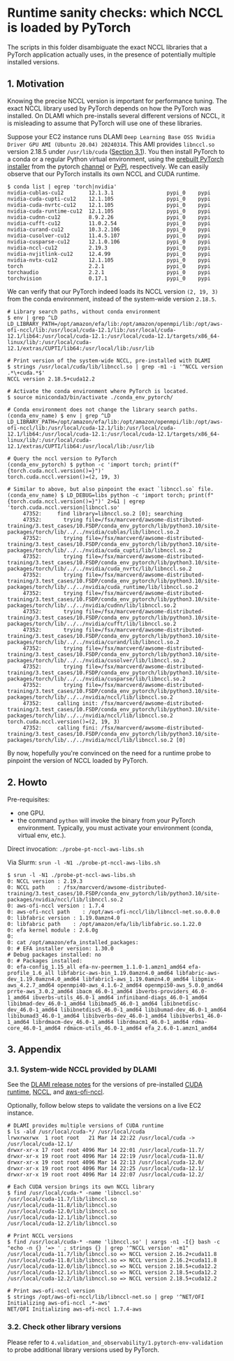 # Runtime sanity checks: which NCCL is loaded by PyTorch

The scripts in this folder disambiguate the exact NCCL libraries that a PyTorch application actually
uses, in the presence of potentially multiple installed versions.

## 1. Motivation

Knowing the precise NCCL version is important for performance tuning. The exact NCCL library used by
PyTorch depends on how the PyTorch was installed. On DLAMI which pre-installs several different
versions of NCCL, it is misleading to assume that PyTorch will use one of these libraries.

Suppose your EC2 instance runs DLAMI `Deep Learning Base OSS Nvidia Driver GPU AMI (Ubuntu 20.04)
20240314`. This AMI provides `libnccl.so` version 2.18.5 under `/usr/lib/cuda` ([Section
3.1](#31-system-wide-nccl-provided-by-dlami)). You then install PyTorch to a conda or a regular
Python virtual environment, using the [prebuilt PyTorch
installer](https://pytorch.org/get-started/locally/) from the pytorch
[channel](https://anaconda.org/pytorch/repo) or [PyPI](https://pypi.org/project/torch/),
respectively. We can easily observe that our PyTorch installs its own NCCL and CUDA runtime.

```console
$ conda list | egrep 'torch|nvidia'
nvidia-cublas-cu12        12.1.3.1                 pypi_0    pypi
nvidia-cuda-cupti-cu12    12.1.105                 pypi_0    pypi
nvidia-cuda-nvrtc-cu12    12.1.105                 pypi_0    pypi
nvidia-cuda-runtime-cu12  12.1.105                 pypi_0    pypi
nvidia-cudnn-cu12         8.9.2.26                 pypi_0    pypi
nvidia-cufft-cu12         11.0.2.54                pypi_0    pypi
nvidia-curand-cu12        10.3.2.106               pypi_0    pypi
nvidia-cusolver-cu12      11.4.5.107               pypi_0    pypi
nvidia-cusparse-cu12      12.1.0.106               pypi_0    pypi
nvidia-nccl-cu12          2.19.3                   pypi_0    pypi
nvidia-nvjitlink-cu12     12.4.99                  pypi_0    pypi
nvidia-nvtx-cu12          12.1.105                 pypi_0    pypi
torch                     2.2.1                    pypi_0    pypi
torchaudio                2.2.1                    pypi_0    pypi
torchvision               0.17.1                   pypi_0    pypi
```

We can verify that our PyTorch indeed loads its NCCL version `(2, 19, 3)` from the conda
environment, instead of the system-wide version `2.18.5`.

```console
# Library search paths, without conda environment
$ env | grep ^LD
LD_LIBRARY_PATH=/opt/amazon/efa/lib:/opt/amazon/openmpi/lib:/opt/aws-ofi-nccl/lib:/usr/local/cuda-12.1/lib:/usr/local/cuda-12.1/lib64:/usr/local/cuda-12.1:/usr/local/cuda-12.1/targets/x86_64-linux/lib/:/usr/local/cuda-12.1/extras/CUPTI/lib64:/usr/local/lib:/usr/lib

# Print version of the system-wide NCCL, pre-installed with DLAMI
$ strings /usr/local/cuda/lib/libnccl.so | grep -m1 -i '^NCCL version .*\+cuda.*$'
NCCL version 2.18.5+cuda12.2

# Activate the conda environment where PyTorch is located.
$ source miniconda3/bin/activate ./conda_env_pytorch/

# Conda environment does not change the library search paths.
(conda_env_name) $ env | grep ^LD
LD_LIBRARY_PATH=/opt/amazon/efa/lib:/opt/amazon/openmpi/lib:/opt/aws-ofi-nccl/lib:/usr/local/cuda-12.1/lib:/usr/local/cuda-12.1/lib64:/usr/local/cuda-12.1:/usr/local/cuda-12.1/targets/x86_64-linux/lib/:/usr/local/cuda-12.1/extras/CUPTI/lib64:/usr/local/lib:/usr/lib

# Query the nccl version to PyTorch
(conda_env_pytorch) $ python -c 'import torch; print(f"{torch.cuda.nccl.version()=}")'
torch.cuda.nccl.version()=(2, 19, 3)

# Similar to above, but also pinpoint the exact `libnccl.so` file.
(conda_env_name) $ LD_DEBUG=libs python -c 'import torch; print(f"{torch.cuda.nccl.version()=}")' 2>&1 | egrep 'torch.cuda.nccl.version|libnccl.so'
     47352:     find library=libnccl.so.2 [0]; searching
     47352:       trying file=/fsx/marcverd/awsome-distributed-training/3.test_cases/10.FSDP/conda_env_pytorch/lib/python3.10/site-packages/torch/lib/../../nvidia/cublas/lib/libnccl.so.2
     47352:       trying file=/fsx/marcverd/awsome-distributed-training/3.test_cases/10.FSDP/conda_env_pytorch/lib/python3.10/site-packages/torch/lib/../../nvidia/cuda_cupti/lib/libnccl.so.2
     47352:       trying file=/fsx/marcverd/awsome-distributed-training/3.test_cases/10.FSDP/conda_env_pytorch/lib/python3.10/site-packages/torch/lib/../../nvidia/cuda_nvrtc/lib/libnccl.so.2
     47352:       trying file=/fsx/marcverd/awsome-distributed-training/3.test_cases/10.FSDP/conda_env_pytorch/lib/python3.10/site-packages/torch/lib/../../nvidia/cuda_runtime/lib/libnccl.so.2
     47352:       trying file=/fsx/marcverd/awsome-distributed-training/3.test_cases/10.FSDP/conda_env_pytorch/lib/python3.10/site-packages/torch/lib/../../nvidia/cudnn/lib/libnccl.so.2
     47352:       trying file=/fsx/marcverd/awsome-distributed-training/3.test_cases/10.FSDP/conda_env_pytorch/lib/python3.10/site-packages/torch/lib/../../nvidia/cufft/lib/libnccl.so.2
     47352:       trying file=/fsx/marcverd/awsome-distributed-training/3.test_cases/10.FSDP/conda_env_pytorch/lib/python3.10/site-packages/torch/lib/../../nvidia/curand/lib/libnccl.so.2
     47352:       trying file=/fsx/marcverd/awsome-distributed-training/3.test_cases/10.FSDP/conda_env_pytorch/lib/python3.10/site-packages/torch/lib/../../nvidia/cusolver/lib/libnccl.so.2
     47352:       trying file=/fsx/marcverd/awsome-distributed-training/3.test_cases/10.FSDP/conda_env_pytorch/lib/python3.10/site-packages/torch/lib/../../nvidia/cusparse/lib/libnccl.so.2
     47352:       trying file=/fsx/marcverd/awsome-distributed-training/3.test_cases/10.FSDP/conda_env_pytorch/lib/python3.10/site-packages/torch/lib/../../nvidia/nccl/lib/libnccl.so.2
     47352:     calling init: /fsx/marcverd/awsome-distributed-training/3.test_cases/10.FSDP/conda_env_pytorch/lib/python3.10/site-packages/torch/lib/../../nvidia/nccl/lib/libnccl.so.2
torch.cuda.nccl.version()=(2, 19, 3)
     47352:     calling fini: /fsx/marcverd/awsome-distributed-training/3.test_cases/10.FSDP/conda_env_pytorch/lib/python3.10/site-packages/torch/lib/../../nvidia/nccl/lib/libnccl.so.2 [0]
```

By now, hopefully you're convinced on the need for a runtime probe to pinpoint the version of NCCL
loaded by PyTorch.

## 2. Howto

Pre-requisites:

- one GPU.
- the command `python` will invoke the binary from your PyTorch environment. Typically, you must
  activate your environment (conda, virtual env, etc.).

Direct invocation: `./probe-pt-nccl-aws-libs.sh`

Via Slurm: `srun -l -N1 ./probe-pt-nccl-aws-libs.sh`

```console
$ srun -l -N1 ./probe-pt-nccl-aws-libs.sh
0: NCCL version : 2.19.3
0: NCCL path    : /fsx/marcverd/awsome-distributed-training/3.test_cases/10.FSDP/conda_env_pytorch/lib/python3.10/site-packages/nvidia/nccl/lib/libnccl.so.2
0: aws-ofi-nccl version : 1.7.4
0: aws-ofi-nccl path    : /opt/aws-ofi-nccl/lib/libnccl-net.so.0.0.0
0: libfabric version : 1.19.0amzn4.0
0: libfabric path    : /opt/amazon/efa/lib/libfabric.so.1.22.0
0: efa kernel module : 2.6.0g
0:
0: cat /opt/amazon/efa_installed_packages:
0: # EFA installer version: 1.30.0
# Debug packages installed: no
0: # Packages installed:
0: efa-config_1.15_all efa-nv-peermem_1.1.0-1.amzn1_amd64 efa-profile_1.6_all libfabric-aws-bin_1.19.0amzn4.0_amd64 libfabric-aws-dev_1.19.0amzn4.0_amd64 libfabric1-aws_1.19.0amzn4.0_amd64 libpmix-aws_4.2.7_amd64 openmpi40-aws_4.1.6-2_amd64 openmpi50-aws_5.0.0_amd64 prrte-aws_3.0.2_amd64 ibacm_46.0-1_amd64 ibverbs-providers_46.0-1_amd64 ibverbs-utils_46.0-1_amd64 infiniband-diags_46.0-1_amd64 libibmad-dev_46.0-1_amd64 libibmad5_46.0-1_amd64 libibnetdisc-dev_46.0-1_amd64 libibnetdisc5_46.0-1_amd64 libibumad-dev_46.0-1_amd64 libibumad3_46.0-1_amd64 libibverbs-dev_46.0-1_amd64 libibverbs1_46.0-1_amd64 librdmacm-dev_46.0-1_amd64 librdmacm1_46.0-1_amd64 rdma-core_46.0-1_amd64 rdmacm-utils_46.0-1_amd64 efa_2.6.0-1.amzn1_amd64
```

## 3. Appendix

### 3.1. System-wide NCCL provided by DLAMI

See the [DLAMI release
notes](https://aws.amazon.com/releasenotes/aws-deep-learning-base-gpu-ami-ubuntu-20-04/) for the
versions of pre-installed [CUDA runtime](https://docs.nvidia.com/cuda/),
[NCCL](https://github.com/NVIDIA/nccl), and [aws-ofi-nccl](https://github.com/aws/aws-ofi-nccl).

Optionally, follow below steps to validate the versions on a live EC2 instance.

```console
# DLAMI provides multiple versions of CUDA runtime
$ ls -ald /usr/local/cuda-*/ /usr/local/cuda
lrwxrwxrwx  1 root root   21 Mar 14 22:22 /usr/local/cuda -> /usr/local/cuda-12.1/
drwxr-xr-x 17 root root 4096 Mar 14 22:01 /usr/local/cuda-11.7/
drwxr-xr-x 19 root root 4096 Mar 14 22:19 /usr/local/cuda-11.8/
drwxr-xr-x 19 root root 4096 Mar 14 22:13 /usr/local/cuda-12.0/
drwxr-xr-x 19 root root 4096 Mar 14 22:25 /usr/local/cuda-12.1/
drwxr-xr-x 19 root root 4096 Mar 14 22:07 /usr/local/cuda-12.2/

# Each CUDA version brings its own NCCL library
$ find /usr/local/cuda-* -name 'libnccl.so'
/usr/local/cuda-11.7/lib/libnccl.so
/usr/local/cuda-11.8/lib/libnccl.so
/usr/local/cuda-12.0/lib/libnccl.so
/usr/local/cuda-12.1/lib/libnccl.so
/usr/local/cuda-12.2/lib/libnccl.so

# Print NCCL versions
$ find /usr/local/cuda-* -name 'libnccl.so' | xargs -n1 -I{} bash -c  "echo -n {} '=> ' ; strings {} | grep '^NCCL version' -m1"
/usr/local/cuda-11.7/lib/libnccl.so => NCCL version 2.16.2+cuda11.8
/usr/local/cuda-11.8/lib/libnccl.so => NCCL version 2.16.2+cuda11.8
/usr/local/cuda-12.0/lib/libnccl.so => NCCL version 2.18.5+cuda12.2
/usr/local/cuda-12.1/lib/libnccl.so => NCCL version 2.18.5+cuda12.2
/usr/local/cuda-12.2/lib/libnccl.so => NCCL version 2.18.5+cuda12.2

# Print aws-ofi-nccl version
$ strings /opt/aws-ofi-nccl/lib/libnccl-net.so | grep '^NET/OFI Initializing aws-ofi-nccl .*-aws'
NET/OFI Initializing aws-ofi-nccl 1.7.4-aws
```

### 3.2. Check other library versions

Please refer to `4.validation_and_observability/1.pytorch-env-validation` to probe additional
library versions used by PyTorch.
